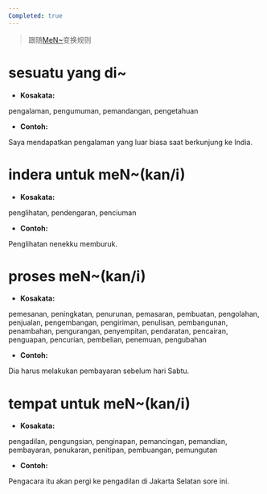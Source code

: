 ```yaml
---
Completed: true
---
```


> 跟随[MeN~](U2%20-%20meN~.md#变换规则)变换规则

# sesuatu yang di\~

* **Kosakata:**

pengalaman, pengumuman, pemandangan, pengetahuan

* **Contoh:**

Saya mendapatkan pengalaman yang luar biasa saat berkunjung ke India.

# indera untuk meN\~(kan/i)

* **Kosakata:**

penglihatan, pendengaran, penciuman

* **Contoh:**

Penglihatan nenekku memburuk.

# proses meN\~(kan/i)

* **Kosakata:**

pemesanan, peningkatan, penurunan, pemasaran, pembuatan, pengolahan, penjualan, pengembangan, pengiriman, penulisan, pembangunan, penambahan, pengurangan, penyempitan, pendaratan, pencairan, penguapan, pencurian, pembelian, penemuan, pengubahan

* **Contoh:**

Dia harus melakukan pembayaran sebelum hari Sabtu.

# tempat untuk meN\~(kan/i)

* **Kosakata:**

pengadilan, pengungsian, penginapan, pemancingan, pemandian, pembayaran, penukaran, penitipan, pembuangan, pemungutan

* **Contoh:**

Pengacara itu akan pergi ke pengadilan di Jakarta Selatan sore ini.
